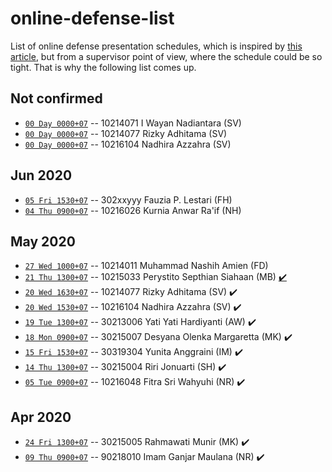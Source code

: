 # online-defense-list
List of online defense presentation schedules, which is inspired by [this article](https://now.tufts.edu/articles/defense-online-defenses), but from a supervisor point of view, where the schedule could be so tight. That is why the following list comes up.

## Not confirmed
* [``00 Day 0000+07``]() -- 10214071 I Wayan Nadiantara (SV)
* [``00 Day 0000+07``]() -- 10214077 Rizky Adhitama (SV)
* [``00 Day 0000+07``]() -- 10216104 Nadhira Azzahra (SV)

## Jun 2020
* [``05 Fri 1530+07``]() -- 302xxyyy Fauzia P. Lestari (FH)
* [``04 Thu 0900+07``]() -- 10216026 Kurnia Anwar Ra'if (NH)

## May 2020
* [``27 Wed 1000+07``]() -- 10214011 Muhammad Nashih Amien (FD)
* [``21 Thu 1300+07``]() -- 10215033 Perystito Septhian Siahaan (MB) [:heavy_check_mark:](log/10215033.md)
* [``20 Wed 1630+07``]() -- 10214077 Rizky Adhitama (SV) :heavy_check_mark:
* [``20 Wed 1530+07``]() -- 10216104 Nadhira Azzahra (SV) :heavy_check_mark:
* [``19 Tue 1300+07``]() -- 30213006 Yati Yati Hardiyanti (AW) :heavy_check_mark:
* [``18 Mon 0900+07``]() -- 30215007 Desyana Olenka Margaretta (MK) :heavy_check_mark:
* [``15 Fri 1530+07``]() -- 30319304 Yunita Anggraini (IM) :heavy_check_mark:
* [``14 Thu 1300+07``]() -- 30215004 Riri Jonuarti (SH) :heavy_check_mark:
* [``05 Tue 0900+07``]() -- 10216048 Fitra Sri Wahyuhi (NR) :heavy_check_mark:

## Apr 2020
* [``24 Fri 1300+07``]() -- 30215005 Rahmawati Munir (MK) :heavy_check_mark:
* [``09 Thu 0900+07``]() -- 90218010 Imam Ganjar Maulana (NR) :heavy_check_mark:
